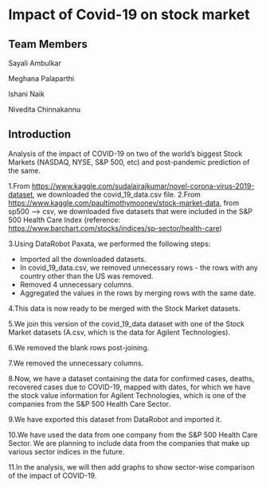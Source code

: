 # Impact of Covid-19 on stock market
## Team Members

Sayali Ambulkar

Meghana Palaparthi

Ishani Naik

Nivedita Chinnakannu
## Introduction
Analysis of the impact of COVID-19 on two of the world’s biggest Stock Markets (NASDAQ, NYSE, S&P 500, etc) and post-pandemic prediction of the same.

1.From https://www.kaggle.com/sudalairajkumar/novel-corona-virus-2019-dataset, we downloaded the covid_19_data.csv file.
2.From https://www.kaggle.com/paultimothymooney/stock-market-data, from sp500 --> csv, we downloaded five datasets that were included in the S&P 500 Health Care Index (reference: https://www.barchart.com/stocks/indices/sp-sector/health-care)

3.Using DataRobot Paxata, we performed the following steps:

* Imported all the downloaded datasets.
* In covid_19_data.csv, we removed unnecessary rows - the rows with any country other than the US was removed.
* Removed 4 unnecessary columns.
* Aggregated the values in the rows by merging rows with the same date.

4.This data is now ready to be merged with the Stock Market datasets.

5.We join this version of the covid_19_data dataset with one of the Stock Market datasets (A.csv, which is the data for Agilent Technologies).

6.We removed the blank rows post-joining.

7.We removed the unnecessary columns.

8.Now, we have a dataset containing the data for confirmed cases, deaths, recovered cases due to COVID-19, mapped with dates, for which we have the stock value information for Agilent Technologies, which is one of the companies from the S&P 500 Health Care Sector.

9.We have exported this dataset from DataRobot and imported it.

10.We have used the data from one company from the S&P 500 Health Care Sector. We are planning to include data from the companies that make up various sector indices in the future.

11.In the analysis, we will then add graphs to show sector-wise comparison of the impact of COVID-19.
